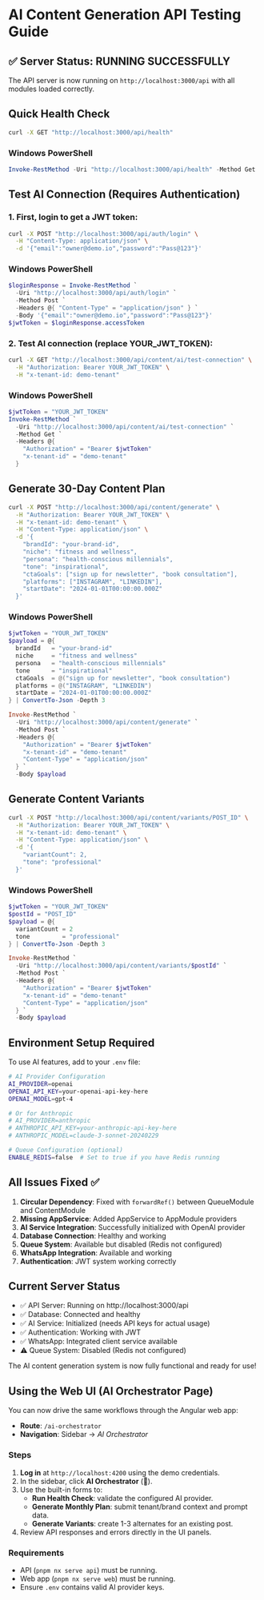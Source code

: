 # AI Content Generation API Testing Guide

## ✅ **Server Status: RUNNING SUCCESSFULLY**

The API server is now running on `http://localhost:3000/api` with all modules loaded correctly.

## **Quick Health Check**

```bash
curl -X GET "http://localhost:3000/api/health"
```

### Windows PowerShell

```powershell
Invoke-RestMethod -Uri "http://localhost:3000/api/health" -Method Get
```

## **Test AI Connection (Requires Authentication)**

### 1. First, login to get a JWT token:

```bash
curl -X POST "http://localhost:3000/api/auth/login" \
  -H "Content-Type: application/json" \
  -d '{"email":"owner@demo.io","password":"Pass@123"}'
```

### Windows PowerShell

```powershell
$loginResponse = Invoke-RestMethod `
  -Uri "http://localhost:3000/api/auth/login" `
  -Method Post `
  -Headers @{ "Content-Type" = "application/json" } `
  -Body '{"email":"owner@demo.io","password":"Pass@123"}'
$jwtToken = $loginResponse.accessToken
```

### 2. Test AI connection (replace YOUR_JWT_TOKEN):

```bash
curl -X GET "http://localhost:3000/api/content/ai/test-connection" \
  -H "Authorization: Bearer YOUR_JWT_TOKEN" \
  -H "x-tenant-id: demo-tenant"
```

### Windows PowerShell

```powershell
$jwtToken = "YOUR_JWT_TOKEN"
Invoke-RestMethod `
  -Uri "http://localhost:3000/api/content/ai/test-connection" `
  -Method Get `
  -Headers @{
    "Authorization" = "Bearer $jwtToken"
    "x-tenant-id" = "demo-tenant"
  }
```

## **Generate 30-Day Content Plan**

```bash
curl -X POST "http://localhost:3000/api/content/generate" \
  -H "Authorization: Bearer YOUR_JWT_TOKEN" \
  -H "x-tenant-id: demo-tenant" \
  -H "Content-Type: application/json" \
  -d '{
    "brandId": "your-brand-id",
    "niche": "fitness and wellness",
    "persona": "health-conscious millennials",
    "tone": "inspirational",
    "ctaGoals": ["sign up for newsletter", "book consultation"],
    "platforms": ["INSTAGRAM", "LINKEDIN"],
    "startDate": "2024-01-01T00:00:00.000Z"
  }'
```

### Windows PowerShell

```powershell
$jwtToken = "YOUR_JWT_TOKEN"
$payload = @{
  brandId   = "your-brand-id"
  niche     = "fitness and wellness"
  persona   = "health-conscious millennials"
  tone      = "inspirational"
  ctaGoals  = @("sign up for newsletter", "book consultation")
  platforms = @("INSTAGRAM", "LINKEDIN")
  startDate = "2024-01-01T00:00:00.000Z"
} | ConvertTo-Json -Depth 3

Invoke-RestMethod `
  -Uri "http://localhost:3000/api/content/generate" `
  -Method Post `
  -Headers @{
    "Authorization" = "Bearer $jwtToken"
    "x-tenant-id" = "demo-tenant"
    "Content-Type" = "application/json"
  } `
  -Body $payload
```

## **Generate Content Variants**

```bash
curl -X POST "http://localhost:3000/api/content/variants/POST_ID" \
  -H "Authorization: Bearer YOUR_JWT_TOKEN" \
  -H "x-tenant-id: demo-tenant" \
  -H "Content-Type: application/json" \
  -d '{
    "variantCount": 2,
    "tone": "professional"
  }'
```

### Windows PowerShell

```powershell
$jwtToken = "YOUR_JWT_TOKEN"
$postId = "POST_ID"
$payload = @{
  variantCount = 2
  tone         = "professional"
} | ConvertTo-Json -Depth 3

Invoke-RestMethod `
  -Uri "http://localhost:3000/api/content/variants/$postId" `
  -Method Post `
  -Headers @{
    "Authorization" = "Bearer $jwtToken"
    "x-tenant-id" = "demo-tenant"
    "Content-Type" = "application/json"
  } `
  -Body $payload
```

## **Environment Setup Required**

To use AI features, add to your `.env` file:

```bash
# AI Provider Configuration
AI_PROVIDER=openai
OPENAI_API_KEY=your-openai-api-key-here
OPENAI_MODEL=gpt-4

# Or for Anthropic
# AI_PROVIDER=anthropic
# ANTHROPIC_API_KEY=your-anthropic-api-key-here
# ANTHROPIC_MODEL=claude-3-sonnet-20240229

# Queue Configuration (optional)
ENABLE_REDIS=false  # Set to true if you have Redis running
```

## **All Issues Fixed** ✅

1. **Circular Dependency**: Fixed with `forwardRef()` between QueueModule and ContentModule
2. **Missing AppService**: Added AppService to AppModule providers
3. **AI Service Integration**: Successfully initialized with OpenAI provider
4. **Database Connection**: Healthy and working
5. **Queue System**: Available but disabled (Redis not configured)
6. **WhatsApp Integration**: Available and working
7. **Authentication**: JWT system working correctly

## **Current Server Status**

- ✅ API Server: Running on http://localhost:3000/api
- ✅ Database: Connected and healthy
- ✅ AI Service: Initialized (needs API keys for actual usage)
- ✅ Authentication: Working with JWT
- ✅ WhatsApp: Integrated client service available
- ⚠️ Queue System: Disabled (Redis not configured)

The AI content generation system is now fully functional and ready for use!

## **Using the Web UI (AI Orchestrator Page)**

You can now drive the same workflows through the Angular web app:

- **Route**: `/ai-orchestrator`
- **Navigation**: Sidebar → *AI Orchestrator*

### Steps

1. **Log in** at `http://localhost:4200` using the demo credentials.
2. In the sidebar, click **AI Orchestrator** (🤖).
3. Use the built-in forms to:
   - **Run Health Check**: validate the configured AI provider.
   - **Generate Monthly Plan**: submit tenant/brand context and prompt data.
   - **Generate Variants**: create 1-3 alternates for an existing post.
4. Review API responses and errors directly in the UI panels.

### Requirements

- API (`pnpm nx serve api`) must be running.
- Web app (`pnpm nx serve web`) must be running.
- Ensure `.env` contains valid AI provider keys.
